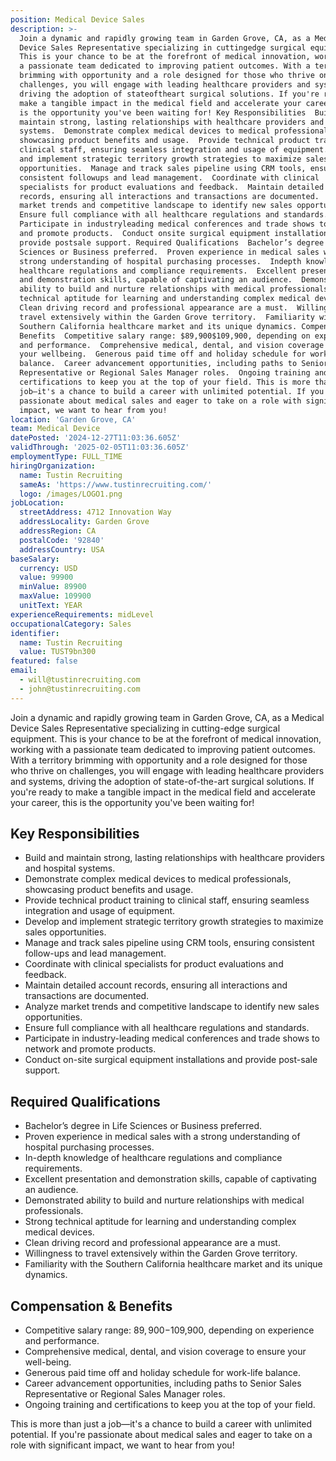 ```yaml
---
position: Medical Device Sales
description: >-
  Join a dynamic and rapidly growing team in Garden Grove, CA, as a Medical
  Device Sales Representative specializing in cuttingedge surgical equipment.
  This is your chance to be at the forefront of medical innovation, working with
  a passionate team dedicated to improving patient outcomes. With a territory
  brimming with opportunity and a role designed for those who thrive on
  challenges, you will engage with leading healthcare providers and systems,
  driving the adoption of stateoftheart surgical solutions. If you're ready to
  make a tangible impact in the medical field and accelerate your career, this
  is the opportunity you've been waiting for! Key Responsibilities  Build and
  maintain strong, lasting relationships with healthcare providers and hospital
  systems.  Demonstrate complex medical devices to medical professionals,
  showcasing product benefits and usage.  Provide technical product training to
  clinical staff, ensuring seamless integration and usage of equipment.  Develop
  and implement strategic territory growth strategies to maximize sales
  opportunities.  Manage and track sales pipeline using CRM tools, ensuring
  consistent followups and lead management.  Coordinate with clinical
  specialists for product evaluations and feedback.  Maintain detailed account
  records, ensuring all interactions and transactions are documented.  Analyze
  market trends and competitive landscape to identify new sales opportunities. 
  Ensure full compliance with all healthcare regulations and standards. 
  Participate in industryleading medical conferences and trade shows to network
  and promote products.  Conduct onsite surgical equipment installations and
  provide postsale support. Required Qualifications  Bachelor’s degree in Life
  Sciences or Business preferred.  Proven experience in medical sales with a
  strong understanding of hospital purchasing processes.  Indepth knowledge of
  healthcare regulations and compliance requirements.  Excellent presentation
  and demonstration skills, capable of captivating an audience.  Demonstrated
  ability to build and nurture relationships with medical professionals.  Strong
  technical aptitude for learning and understanding complex medical devices. 
  Clean driving record and professional appearance are a must.  Willingness to
  travel extensively within the Garden Grove territory.  Familiarity with the
  Southern California healthcare market and its unique dynamics. Compensation &
  Benefits  Competitive salary range: $89,900$109,900, depending on experience
  and performance.  Comprehensive medical, dental, and vision coverage to ensure
  your wellbeing.  Generous paid time off and holiday schedule for worklife
  balance.  Career advancement opportunities, including paths to Senior Sales
  Representative or Regional Sales Manager roles.  Ongoing training and
  certifications to keep you at the top of your field. This is more than just a
  job—it's a chance to build a career with unlimited potential. If you're
  passionate about medical sales and eager to take on a role with significant
  impact, we want to hear from you!
location: 'Garden Grove, CA'
team: Medical Device
datePosted: '2024-12-27T11:03:36.605Z'
validThrough: '2025-02-05T11:03:36.605Z'
employmentType: FULL_TIME
hiringOrganization:
  name: Tustin Recruiting
  sameAs: 'https://www.tustinrecruiting.com/'
  logo: /images/LOGO1.png
jobLocation:
  streetAddress: 4712 Innovation Way
  addressLocality: Garden Grove
  addressRegion: CA
  postalCode: '92840'
  addressCountry: USA
baseSalary:
  currency: USD
  value: 99900
  minValue: 89900
  maxValue: 109900
  unitText: YEAR
experienceRequirements: midLevel
occupationalCategory: Sales
identifier:
  name: Tustin Recruiting
  value: TUST9bn300
featured: false
email:
  - will@tustinrecruiting.com
  - john@tustinrecruiting.com
---
```




Join a dynamic and rapidly growing team in Garden Grove, CA, as a Medical Device Sales Representative specializing in cutting-edge surgical equipment. This is your chance to be at the forefront of medical innovation, working with a passionate team dedicated to improving patient outcomes. With a territory brimming with opportunity and a role designed for those who thrive on challenges, you will engage with leading healthcare providers and systems, driving the adoption of state-of-the-art surgical solutions. If you're ready to make a tangible impact in the medical field and accelerate your career, this is the opportunity you've been waiting for!

## Key Responsibilities
- Build and maintain strong, lasting relationships with healthcare providers and hospital systems.
- Demonstrate complex medical devices to medical professionals, showcasing product benefits and usage.
- Provide technical product training to clinical staff, ensuring seamless integration and usage of equipment.
- Develop and implement strategic territory growth strategies to maximize sales opportunities.
- Manage and track sales pipeline using CRM tools, ensuring consistent follow-ups and lead management.
- Coordinate with clinical specialists for product evaluations and feedback.
- Maintain detailed account records, ensuring all interactions and transactions are documented.
- Analyze market trends and competitive landscape to identify new sales opportunities.
- Ensure full compliance with all healthcare regulations and standards.
- Participate in industry-leading medical conferences and trade shows to network and promote products.
- Conduct on-site surgical equipment installations and provide post-sale support.

## Required Qualifications
- Bachelor’s degree in Life Sciences or Business preferred.
- Proven experience in medical sales with a strong understanding of hospital purchasing processes.
- In-depth knowledge of healthcare regulations and compliance requirements.
- Excellent presentation and demonstration skills, capable of captivating an audience.
- Demonstrated ability to build and nurture relationships with medical professionals.
- Strong technical aptitude for learning and understanding complex medical devices.
- Clean driving record and professional appearance are a must.
- Willingness to travel extensively within the Garden Grove territory.
- Familiarity with the Southern California healthcare market and its unique dynamics.

## Compensation & Benefits
- Competitive salary range: $89,900-$109,900, depending on experience and performance.
- Comprehensive medical, dental, and vision coverage to ensure your well-being.
- Generous paid time off and holiday schedule for work-life balance.
- Career advancement opportunities, including paths to Senior Sales Representative or Regional Sales Manager roles.
- Ongoing training and certifications to keep you at the top of your field.

This is more than just a job—it's a chance to build a career with unlimited potential. If you're passionate about medical sales and eager to take on a role with significant impact, we want to hear from you!

